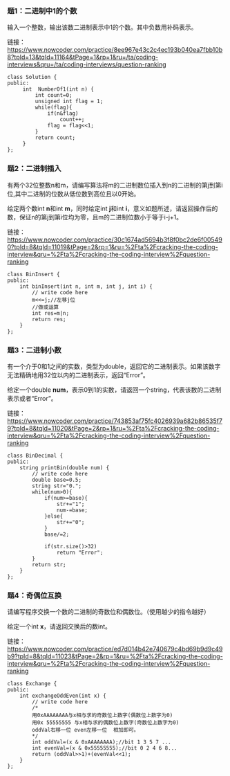 ### 题1：二进制中1的个数

输入一个整数，输出该数二进制表示中1的个数。其中负数用补码表示。

链接：https://www.nowcoder.com/practice/8ee967e43c2c4ec193b040ea7fbb10b8?tpId=13&tqId=11164&tPage=1&rp=1&ru=/ta/coding-interviews&qru=/ta/coding-interviews/question-ranking

```
class Solution {
public:
     int  NumberOf1(int n) {
         int count=0;
         unsigned int flag = 1;
         while(flag){
             if(n&flag)
                 count++;
             flag = flag<<1;
         }
         return count;
     }
};
```

### 题2：二进制插入

有两个32位整数n和m，请编写算法将m的二进制数位插入到n的二进制的第j到第i位,其中二进制的位数从低位数到高位且以0开始。

给定两个数int **n**和int **m**，同时给定int **j**和int **i**，意义如题所述，请返回操作后的数，保证n的第j到第i位均为零，且m的二进制位数小于等于i-j+1。

链接：https://www.nowcoder.com/practice/30c1674ad5694b3f8f0bc2de6f005490?tpId=8&tqId=11019&tPage=2&rp=1&ru=%2Fta%2Fcracking-the-coding-interview&qru=%2Fta%2Fcracking-the-coding-interview%2Fquestion-ranking

```
class BinInsert {
public:
    int binInsert(int n, int m, int j, int i) {
        // write code here
        m<<=j;//左移j位
        //做或运算
        int res=m|n;
        return res;
    }
};
```

### 题3：二进制小数

有一个介于0和1之间的实数，类型为double，返回它的二进制表示。如果该数字无法精确地用32位以内的二进制表示，返回“Error”。

给定一个double **num**，表示0到1的实数，请返回一个string，代表该数的二进制表示或者“Error”。

链接：https://www.nowcoder.com/practice/743853af75fc4026939a682b86535f79?tpId=8&tqId=11020&tPage=2&rp=1&ru=%2Fta%2Fcracking-the-coding-interview&qru=%2Fta%2Fcracking-the-coding-interview%2Fquestion-ranking

```
class BinDecimal {
public:
    string printBin(double num) {
        // write code here
        double base=0.5;
        string str="0.";
        while(num>0){
            if(num>=base){
                str+="1";
                num-=base;
            }else{
                str+="0";
            }
            base/=2;
            
            if(str.size()>32)
                return "Error";
        }
        return str;
    }
};
```

### 题4：奇偶位互换

请编写程序交换一个数的二进制的奇数位和偶数位。（使用越少的指令越好）

给定一个int **x**，请返回交换后的数int。

链接：https://www.nowcoder.com/practice/ed7d014b42e740679c4bd69b9d9c49b9?tpId=8&tqId=11023&tPage=2&rp=1&ru=%2Fta%2Fcracking-the-coding-interview&qru=%2Fta%2Fcracking-the-coding-interview%2Fquestion-ranking

```
class Exchange {
public:
    int exchangeOddEven(int x) {
        // write code here
        /*
        用0xAAAAAAAA与x相与求的奇数位上数字(偶数位上数字为0)
        用0x 55555555 与x相与求的偶数位上数字(奇数位上数字为0)
        oddVal右移一位 even左移一位  相加即可。
        */
        int oddVal=(x & 0xAAAAAAAA);//bit 1 3 5 7 ...
        int evenVal=(x & 0x55555555);//bit 0 2 4 6 8...
        return (oddVal>>1)+(evenVal<<1);
    }
};
```

 
